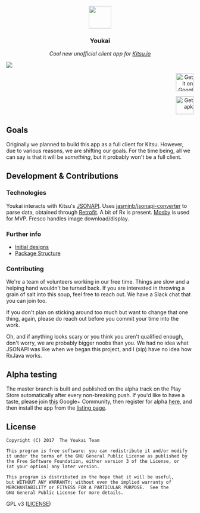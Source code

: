 <p align="center">
<img src="https://user-images.githubusercontent.com/2550945/29802052-07547f12-8c84-11e7-877d-49dabe5843a1.png" height="60px" width="60px"/>
</p>

<h3><p align="center">Youkai</p></h3>

<p align="center"><i>Cool new unofficial client app for <a href="https://kitsu.io">Kitsu.io</a></i></p>

![](https://user-images.githubusercontent.com/2550945/29801471-dfd43e12-8c80-11e7-899d-bd02b8a3ccf1.png)

<p align="right">
<a href='https://play.google.com/store/apps/details?id=app.youkai'><img height="48" alt='Get it on Google Play' src='https://cloud.githubusercontent.com/assets/2550945/21590908/dd7857a8-d0ff-11e6-9d0c-a8ce8ba883d4.png'/></a>
</p>
<p align="right">
<a href='https://github.com/xiprox/Youkai/releases/latest'><img height="48" alt='Get apk' src='https://cloud.githubusercontent.com/assets/2550945/21590907/dd74e0f0-d0ff-11e6-971f-d429148fd03d.png'/></a>
</p>

## Goals
Originally we planned to build this app as a full client for Kitsu. However, due to various reasons, we are shifting our goals. For the time being, all we can say is that it will be _something_, but it probably won't be a full client.

## Development & Contributions
### Technologies
Youkai interacts with Kitsu's [JSONAPI](http://docs.kitsu.apiary.io). Uses [jasminb/jsonapi-converter](https://github.com/jasminb/jsonapi-converter) to parse data, obtained through [Retrofit](https://square.github.io/retrofit). A bit of Rx is present. [Mosby](https://github.com/sockeqwe/mosby) is used for MVP. Fresco handles image download/display.

### Further info
- [Initial designs](https://github.com/xiprox/Youkai/wiki/Mockups)
- [Package Structure](https://github.com/xiprox/Youkai/wiki/Package-Structure)

### Contributing
We're a team of volunteers working in our free time. Things are slow and a helping hand wouldn't be turned back. If you are interested in throwing a grain of salt into this soup, feel free to reach out. We have a Slack chat that you can join too.

If you don't plan on sticking around too much but want to change that one thing, again, please do reach out before you commit your time into the work.

Oh, and if anything looks scary or you think you aren't qualified enough, don't worry, we are probably bigger noobs than you. We had no idea what JSONAPI was like when we began this project, and I (xip) have no idea how RxJava works.

## Alpha testing
The master branch is built and published on the alpha track on the Play Store automatically after every non-breaking push. If you'd like to have a taste, please join [this](https://github.com/youkai-app/Youkai) Google+ Community, then register for alpha [here](https://play.google.com/apps/testing/app.youkai), and then install the app from the [listing page](https://play.google.com/apps/app.youkai).

## License
```
Copyright (C) 2017  The Youkai Team

This program is free software: you can redistribute it and/or modify
it under the terms of the GNU General Public License as published by
the Free Software Foundation, either version 3 of the License, or
(at your option) any later version.

This program is distributed in the hope that it will be useful,
but WITHOUT ANY WARRANTY; without even the implied warranty of
MERCHANTABILITY or FITNESS FOR A PARTICULAR PURPOSE.  See the
GNU General Public License for more details.
```
GPL v3 ([LICENSE](/LICENSE))
